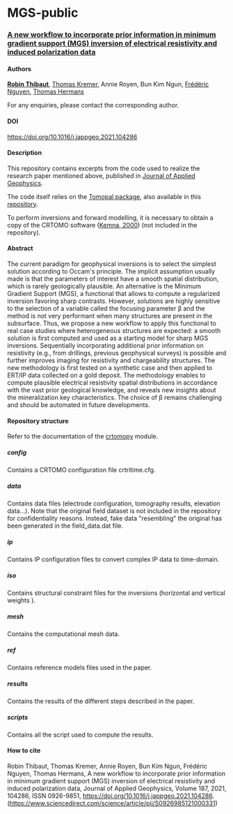 # MGS-public

### [A new workflow to incorporate prior information in minimum gradient support (MGS) inversion of electrical resistivity and induced polarization data](https://www.sciencedirect.com/science/article/abs/pii/S0926985121000331)

#### Authors
**[Robin Thibaut](https://orcid.org/0000-0001-7556-2700)**, [Thomas Kremer](https://orcid.org/0000-0001-5510-0322), Annie Royen, Bun Kim Ngun, [Frédéric Nguyen](https://orcid.org/0000-0002-6332-7815), [Thomas Hermans](https://orcid.org/0000-0001-9522-1540)

For any enquiries, please contact the corresponding author.

#### DOI
https://doi.org/10.1016/j.jappgeo.2021.104286

#### Description 
This repository contains excerpts from the code used to realize the research paper mentioned above, published in [Journal of Applied Geophysics](https://www.sciencedirect.com/journal/journal-of-applied-geophysics).

The code itself relies on the [Tomopal package](https://pypi.org/project/tomopal/), also available in this [repository](https://github.com/robinthibaut/TomoPal).

To perform inversions and forward modelling, it is necessary to obtain a copy of the CRTOMO software ([Kemna, 2000](https://www.geo.uni-bonn.de/mitarbeiter/Andreas-Kemna/dissertation)) (not included in the repository).

#### Abstract

The current paradigm for geophysical inversions is to select the simplest solution according to Occam's principle. The implicit assumption usually made is that the parameters of interest have a smooth spatial distribution, which is rarely geologically plausible. An alternative is the Minimum Gradient Support (MGS), a functional that allows to compute a regularized inversion favoring sharp contrasts. However, solutions are highly sensitive to the selection of a variable called the focusing parameter β and the method is not very performant when many structures are present in the subsurface. Thus, we propose a new workflow to apply this functional to real case studies where heterogeneous structures are expected: a smooth solution is first computed and used as a starting model for sharp MGS inversions. Sequentially incorporating additional prior information on resistivity (e.g., from drillings, previous geophysical surveys) is possible and further improves imaging for resistivity and chargeability structures. The new methodology is first tested on a synthetic case and then applied to ERT/IP data collected on a gold deposit. The methodology enables to compute plausible electrical resistivity spatial distributions in accordance with the vast prior geological knowledge, and reveals new insights about the mineralization key characteristics. The choice of β remains challenging and should be automated in future developments.

#### Repository structure

Refer to the documentation of the [crtomopy](https://github.com/robinthibaut/TomoPal/tree/master/tomopal/crtomopy) module.

##### config

Contains a CRTOMO configuration file crtritime.cfg.

##### data

Contains data files (electrode configuration, tomography results, elevation data...). 
Note that the original field dataset is not included in the repository for confidentiality reasons. Instead, fake data "resembling" the original has been generated in the field_data.dat file.

##### ip

Contains IP configuration files to convert complex IP data to time-domain.

##### iso 

Contains structural constraint files for the inversions (horizontal and vertical weights ).

##### mesh

Contains the computational mesh data.

##### ref

Contains reference models files used in the paper.

##### results

Contains the results of the different steps described in the paper.

##### scripts 

Contains all the script used to compute the results.

#### How to cite

Robin Thibaut, Thomas Kremer, Annie Royen, Bun Kim Ngun, Frédéric Nguyen, Thomas Hermans,
A new workflow to incorporate prior information in minimum gradient support (MGS) inversion of electrical resistivity and induced polarization data,
Journal of Applied Geophysics,
Volume 187,
2021,
104286,
ISSN 0926-9851,
https://doi.org/10.1016/j.jappgeo.2021.104286.
(https://www.sciencedirect.com/science/article/pii/S0926985121000331)
